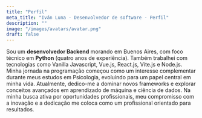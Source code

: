 ```yaml
---
title: "Perfil"
meta_title: "Iván Luna - Desenvolvedor de software - Perfil"
description: ""
image: "/images/avatars/avatar.png"
draft: false
---
```

 
Sou um **desenvolvedor Backend** morando em Buenos Aires, com foco técnico em **Python** (quatro anos de experiência). Também trabalhei com tecnologias como Vanilla Javascript, Vue.js, React.js, Vite.js e Node.js. Minha jornada na programação começou como um interesse complementar durante meus estudos em Psicologia, evoluindo para um papel central em minha vida. Atualmente, dedico-me a dominar novos frameworks e explorar conceitos avançados em aprendizado de máquina e ciência de dados. Na minha busca ativa por oportunidades profissionais, meu compromisso com a inovação e a dedicação me coloca como um profissional orientado para resultados. 
